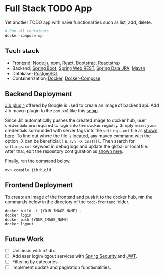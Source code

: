 # Full Stack TODO App

Yet another TODO app with naive functionalities such as list, add, delete.

```bash
# Run all containers
docker-compose up
```

## Tech stack
* Frontend; [Node.js](https://nodejs.org/), [npm](https://www.npmjs.com/), [React](https://reactjs.org/), [Bootstrap](https://getbootstrap.com/), [Reactstrap](https://reactstrap.github.io/)
* Backend; [Spring Boot](https://spring.io/projects/spring-boot), [Spring Web REST](https://spring.io/guides/gs/rest-service/), [Spring Data JPA](https://spring.io/projects/spring-data-jpa), [Maven](http://maven.apache.org/)
* Database; [PostgreSQL](https://hub.docker.com/_/postgres)
* Containerization; [Docker](https://docker.com/), [Docker-Compose](https://docs.docker.com/compose/)

## Backend Deployment
[Jib plugin](https://github.com/GoogleContainerTools/jib) offered by Google is used to create an image of backend api.
Add Jib maven plugin to the `pom.xml` like this [setup](https://github.com/GoogleContainerTools/jib/tree/master/jib-maven-plugin#setup).

Since Jib automatically pushes the created image to docker hub, user credentials are required to login into the docker registry.
Simply insert your credentials surrounded with server tags into the `settings.xml` file as [shown here](https://github.com/GoogleContainerTools/jib/tree/master/jib-maven-plugin#using-maven-settings).
To find out where the file is located, any maven command with the option -X can be beneficial; i.e. `mvn -X install`.
Then search for `settings.xml` keyword in debug logs and update the global or local file. After that, edit the repository configuration as [shown here](https://github.com/GoogleContainerTools/jib/tree/master/jib-maven-plugin#using-docker-hub-registry).

Finally, run the command below.
```
mvn compile jib:build
```

## Frontend Deployment
To create an image of the frontend and push it to the docker hub, run the commands below in the directory of the `todo-frontend` folder.

```
docker build -t [YOUR_IMAGE_NAME] .
docker login
docker push [YOUR_IMAGE_NAME]
docker logout
```

## Future Work
- [ ] Unit tests with h2 db.
- [ ] Add user login/logout services with [Spring Security](https://spring.io/projects/spring-security) and [JWT](https://jwt.io/).
- [ ] Filtering by categories.
- [ ] Implement update and pagination functionalities.
